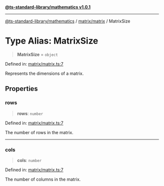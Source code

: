 [**@ts-standard-library/mathematics v1.0.1**](../../../README.md)

***

[@ts-standard-library/mathematics](../../../README.md) / [matrix/matrix](../README.md) / MatrixSize

# Type Alias: MatrixSize

> **MatrixSize** = `object`

Defined in: [matrix/matrix.ts:7](https://github.com/gabaudette/ts-stdlib/blob/7333da76bc775fbabd0907ad8519b912cfc2fe26/packages/mathematics/src/matrix/matrix.ts#L7)

Represents the dimensions of a matrix.

## Properties

### rows

> **rows**: `number`

Defined in: [matrix/matrix.ts:7](https://github.com/gabaudette/ts-stdlib/blob/7333da76bc775fbabd0907ad8519b912cfc2fe26/packages/mathematics/src/matrix/matrix.ts#L7)

The number of rows in the matrix.

***

### cols

> **cols**: `number`

Defined in: [matrix/matrix.ts:7](https://github.com/gabaudette/ts-stdlib/blob/7333da76bc775fbabd0907ad8519b912cfc2fe26/packages/mathematics/src/matrix/matrix.ts#L7)

The number of columns in the matrix.
